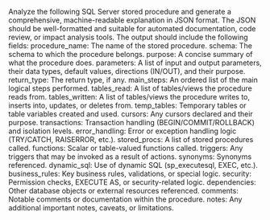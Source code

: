 Analyze the following SQL Server stored procedure and generate a comprehensive, machine-readable explanation in JSON format.
The JSON should be well-formatted and suitable for automated documentation, code review, or impact analysis tools.
The output should include the following fields:
procedure_name: The name of the stored procedure.
schema: The schema to which the procedure belongs.
purpose: A concise summary of what the procedure does.
parameters: A list of input and output parameters, their data types, default values, directions (IN/OUT), and their purpose.
return_type: The return type, if any.
main_steps: An ordered list of the main logical steps performed.
tables_read: A list of tables/views the procedure reads from.
tables_written: A list of tables/views the procedure writes to, inserts into, updates, or deletes from.
temp_tables: Temporary tables or table variables created and used.
cursors: Any cursors declared and their purpose.
transactions: Transaction handling (BEGIN/COMMIT/ROLLBACK) and isolation levels.
error_handling: Error or exception handling logic (TRY/CATCH, RAISERROR, etc.).
stored_procs: A list of stored procedures called.
functions: Scalar or table-valued functions called.
triggers: Any triggers that may be invoked as a result of actions.
synonyms: Synonyms referenced.
dynamic_sql: Use of dynamic SQL (sp_executesql, EXEC, etc.).
business_rules: Key business rules, validations, or special logic.
security: Permission checks, EXECUTE AS, or security-related logic.
dependencies: Other database objects or external resources referenced.
comments: Notable comments or documentation within the procedure.
notes: Any additional important notes, caveats, or limitations.
